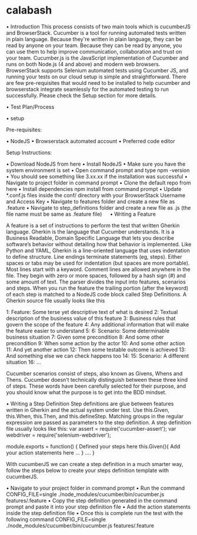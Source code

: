 # calabash

•	Introduction
This process consists of two main tools which is cucumberJS and BrowserStack.
Cucumber is a tool for running automated tests written in plain language. Because they're written in plain language, they can be read by anyone on your team. Because they can be read by anyone, you can use them to help improve communication, collaboration and trust on your team. Cucumber.js is the JavaScript implementation of Cucumber and runs on both Node.js (4 and above) and modern web browsers.
BrowserStack supports Selenium automated tests using Cucumber JS, and running your tests on our cloud setup is simple and straightforward. 
There are few pre-requisites that would need to be installed to help cucumber and browserstack integrate seamlessly for the automated testing to run successfully. Please check the Setup section for more details.

•	Test Plan/Process
 

•	setup

Pre-requisites:

•	NodeJS
•	Browserstack automated account
•	Preferred code editor

Setup Instructions:

•	Download NodeJS from here 
•	Install NodeJS
•	Make sure you have the system environment is set
•	Open command prompt and type npm -version 
•	You should see something like 3.xx.xx if the installation was successful
•	Navigate to project folder in command prompt
•	Clone the default repo from here 
•	Install dependencies npm install from command prompt
•	Update *.conf.js files inside the conf/ directory with your BrowserStack Username and Access Key 
•	Navigate to features folder and create a new file as <filename>.feature
•	Navigate to step_definitions folder and create a new file as <filename>.js (the file name must be same as .feature file)  
•	Writing a Feature

A feature is a set of instructions to perform the test that written Gherkin language. Gherkin is the language that Cucumber understands. It is a Business Readable, Domain Specific Language that lets you describe software’s behavior without detailing how that behavior is implemented.
Like Python and YAML, Gherkin is a line-oriented language that uses indentation to define structure. Line endings terminate statements (eg, steps). Either spaces or tabs may be used for indentation (but spaces are more portable). Most lines start with a keyword.
Comment lines are allowed anywhere in the file. They begin with zero or more spaces, followed by a hash sign (#) and some amount of text.
The parser divides the input into features, scenarios and steps. When you run the feature the trailing portion (after the keyword) of each step is matched to a NodeJS code block called Step Definitions.
A Gherkin source file usually looks like this
 
 1: Feature: Some terse yet descriptive text of what is desired
 2:   Textual description of the business value of this feature
 3:   Business rules that govern the scope of the feature
 4:   Any additional information that will make the feature easier to understand
 5: 
 6:   Scenario: Some determinable business situation
 7:     Given some precondition
 8:        And some other precondition
 9:     When some action by the actor
10:       And some other action
11:       And yet another action
12:     Then some testable outcome is achieved
13:       And something else we can check happens too
14: 
15:   Scenario: A different situation
16:       ...

Cucumber scenarios consist of steps, also known as Givens, Whens and Thens. Cucumber doesn’t technically distinguish between these three kind of steps. These words have been carefully selected for their purpose, and you should know what the purpose is to get into the BDD mindset.

•	Writing a Step Definition 
Step definitions are glue between features written in Gherkin and the actual system under test. Use this.Given, this.When, this.Then, and this.defineStep. Matching groups in the regular expression are passed as parameters to the step definition.
A step definition file usually looks like this:
var assert = require('cucumber-assert');
var webdriver = require('selenium-webdriver');

module.exports = function() {
    Defined your steps here
    this.Given(){
        Add your action statements here
        ...
    }
    ....
}

With cucumberJS we can create a step definition in a much smarter way, follow the steps below to create your steps definition template with cucumberJS.

•	Navigate to your project folder in command prompt
•	Run the command CONFIG_FILE=single ./node_modules/cucumber/bin/cucumber.js features/<filename>.feature 
•	Copy the step definition generated in the command prompt and paste it into your step definition file
•	Add the action statements inside the step definition file
•	Once this is complete run the test with the following command CONFIG_FILE=single ./node_modules/cucumber/bin/cucumber.js features/<filename>.feature

